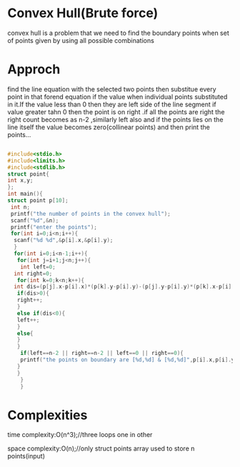 # Convex Hull(Brute force)

convex hull is a problem that we need to find the boundary points when set of points given by using all possible combinations

# Approch

find the line equation with the selected two points then substitue every point in that forend equation if the value when 
individual points substituted in it.If the value less than 0 then they are left side of the line segment if value greater tahn 0
then the point is on right .if all the points are right the right count becomes as n-2 ,similarly left also and if the points lies
on the line itself the value becomes zero(collinear points) and then print the points...

```C

#include<stdio.h>
#include<limits.h>
#include<stdlib.h>
struct point{
int x,y;
};
int main(){
struct point p[10];
 int n;
 printf("the number of points in the convex hull");
 scanf("%d",&n);
 printf("enter the points");
 for(int i=0;i<n;i++){
  scanf("%d %d",&p[i].x,&p[i].y);
  }
  for(int i=0;i<n-1;i++){
   for(int j=i+1;j<n;j++){
    int left=0;
  int right=0;
   for(int k=0;k<n;k++){
  int dis=(p[j].x-p[i].x)*(p[k].y-p[i].y)-(p[j].y-p[i].y)*(p[k].x-p[i].x);
   if(dis>0){
   right++;
   }
   else if(dis<0){
   left++;
   }
   else{
   }
   }
    if(left==n-2 || right==n-2 || left==0 || right==0){
    printf("the points on boundary are [%d,%d] & [%d,%d]",p[i].x,p[i].y,p[j].x,p[j].y);
   }
   }
    }
    }
   ```

# Complexities

time complexity:O(n^3);//three loops one in other

space complexity:O(n);//only struct points array used to store n points(input)
